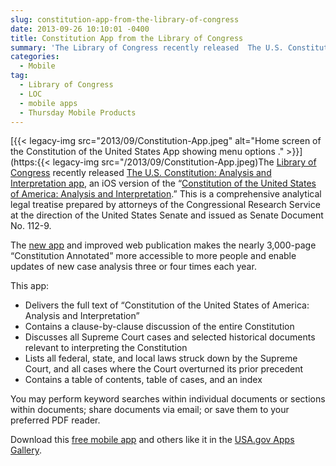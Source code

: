 ```yaml
---
slug: constitution-app-from-the-library-of-congress
date: 2013-09-26 10:10:01 -0400
title: Constitution App from the Library of Congress
summary: 'The Library of Congress recently released  The U.S. Constitution: Analysis and Interpretation app, an iOS version of the &#8220;Constitution of the United States of America: Analysis and Interpretation.&#8221; This is a comprehensive analytical legal treatise prepared by attorneys'
categories:
  - Mobile
tag:
  - Library of Congress
  - LOC
  - mobile apps
  - Thursday Mobile Products
---
```


[{{< legacy-img src="2013/09/Constitution-App.jpeg" alt="Home screen of the Constitution of the United States App showing menu options ." >}}](https:{{< legacy-img src="/2013/09/Constitution-App.jpeg)The [Library of Congress](http://www.gov.gov/today/pr/2013/13-164.html) recently released  [The U.S. Constitution: Analysis and Interpretation app](http://apps.usa.gov/us-constitution-analysis-interpretation.shtml), an iOS version of the &#8220;[Constitution of the United States of America: Analysis and Interpretation](http://www.gpo.gov/help/about_the_constitution_of_the_united_states_of_america__analysis_and_interpretation_.htm).&#8221; This is a comprehensive analytical legal treatise prepared by attorneys of the Congressional Research Service at the direction of the United States Senate and issued as Senate Document No. 112-9.

The [new app](https://itunes.apple.com/us/app/u.s.-constitution-analysis/id692260032?mt=8) and improved web publication makes the nearly 3,000-page &#8220;Constitution Annotated&#8221; more accessible to more people and enable updates of new case analysis three or four times each year.

This app:

  * Delivers the full text of “Constitution of the United States of America: Analysis and Interpretation”
  * Contains a clause-by-clause discussion of the entire Constitution
  * Discusses all Supreme Court cases and selected historical documents relevant to interpreting the Constitution
  * Lists all federal, state, and local laws struck down by the Supreme Court, and all cases where the Court overturned its prior precedent
  * Contains a table of contents, table of cases, and an index

You may perform keyword searches within individual documents or sections within documents; share documents via email; or save them to your preferred PDF reader.

Download this [free mobile app](http://apps.usa.gov/us-constitution-analysis-interpretation.shtml) and others like it in the [USA.gov Apps Gallery](http://apps.usa.gov/).